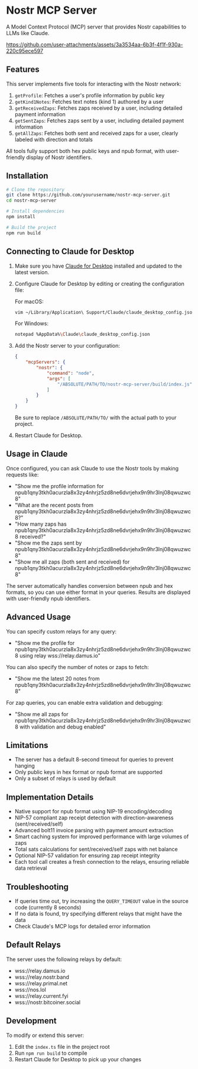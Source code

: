 # Nostr MCP Server

A Model Context Protocol (MCP) server that provides Nostr capabilities to LLMs like Claude.

https://github.com/user-attachments/assets/3a3534aa-6b3f-4f1f-930a-220c95ece597

## Features

This server implements five tools for interacting with the Nostr network:

1. `getProfile`: Fetches a user's profile information by public key
2. `getKind1Notes`: Fetches text notes (kind 1) authored by a user
3. `getReceivedZaps`: Fetches zaps received by a user, including detailed payment information
4. `getSentZaps`: Fetches zaps sent by a user, including detailed payment information
5. `getAllZaps`: Fetches both sent and received zaps for a user, clearly labeled with direction and totals

All tools fully support both hex public keys and npub format, with user-friendly display of Nostr identifiers.

## Installation

```bash
# Clone the repository
git clone https://github.com/yourusername/nostr-mcp-server.git
cd nostr-mcp-server

# Install dependencies
npm install

# Build the project
npm run build
```

## Connecting to Claude for Desktop

1. Make sure you have [Claude for Desktop](https://claude.ai/desktop) installed and updated to the latest version.

2. Configure Claude for Desktop by editing or creating the configuration file:

   For macOS:
   ```bash
   vim ~/Library/Application\ Support/Claude/claude_desktop_config.json
   ```

   For Windows:
   ```bash
   notepad %AppData%\Claude\claude_desktop_config.json
   ```

3. Add the Nostr server to your configuration:

   ```json
   {
       "mcpServers": {
           "nostr": {
               "command": "node",
               "args": [
                   "/ABSOLUTE/PATH/TO/nostr-mcp-server/build/index.js"
               ]
           }
       }
   }
   ```

   Be sure to replace `/ABSOLUTE/PATH/TO/` with the actual path to your project.

4. Restart Claude for Desktop.

## Usage in Claude

Once configured, you can ask Claude to use the Nostr tools by making requests like:

- "Show me the profile information for npub1qny3tkh0acurzla8x3zy4nhrjz5zd8ne6dvrjehx9n9hr3lnj08qwuzwc8"
- "What are the recent posts from npub1qny3tkh0acurzla8x3zy4nhrjz5zd8ne6dvrjehx9n9hr3lnj08qwuzwc8?"
- "How many zaps has npub1qny3tkh0acurzla8x3zy4nhrjz5zd8ne6dvrjehx9n9hr3lnj08qwuzwc8 received?"
- "Show me the zaps sent by npub1qny3tkh0acurzla8x3zy4nhrjz5zd8ne6dvrjehx9n9hr3lnj08qwuzwc8"
- "Show me all zaps (both sent and received) for npub1qny3tkh0acurzla8x3zy4nhrjz5zd8ne6dvrjehx9n9hr3lnj08qwuzwc8"

The server automatically handles conversion between npub and hex formats, so you can use either format in your queries. Results are displayed with user-friendly npub identifiers.

## Advanced Usage

You can specify custom relays for any query:

- "Show me the profile for npub1qny3tkh0acurzla8x3zy4nhrjz5zd8ne6dvrjehx9n9hr3lnj08qwuzwc8 using relay wss://relay.damus.io"

You can also specify the number of notes or zaps to fetch:

- "Show me the latest 20 notes from npub1qny3tkh0acurzla8x3zy4nhrjz5zd8ne6dvrjehx9n9hr3lnj08qwuzwc8"

For zap queries, you can enable extra validation and debugging:

- "Show me all zaps for npub1qny3tkh0acurzla8x3zy4nhrjz5zd8ne6dvrjehx9n9hr3lnj08qwuzwc8 with validation and debug enabled"

## Limitations

- The server has a default 8-second timeout for queries to prevent hanging
- Only public keys in hex format or npub format are supported
- Only a subset of relays is used by default

## Implementation Details

- Native support for npub format using NIP-19 encoding/decoding
- NIP-57 compliant zap receipt detection with direction-awareness (sent/received/self)
- Advanced bolt11 invoice parsing with payment amount extraction
- Smart caching system for improved performance with large volumes of zaps
- Total sats calculations for sent/received/self zaps with net balance
- Optional NIP-57 validation for ensuring zap receipt integrity
- Each tool call creates a fresh connection to the relays, ensuring reliable data retrieval

## Troubleshooting

- If queries time out, try increasing the `QUERY_TIMEOUT` value in the source code (currently 8 seconds)
- If no data is found, try specifying different relays that might have the data
- Check Claude's MCP logs for detailed error information

## Default Relays

The server uses the following relays by default:
- wss://relay.damus.io
- wss://relay.nostr.band
- wss://relay.primal.net
- wss://nos.lol
- wss://relay.current.fyi
- wss://nostr.bitcoiner.social

## Development

To modify or extend this server:

1. Edit the `index.ts` file in the project root
2. Run `npm run build` to compile
3. Restart Claude for Desktop to pick up your changes 
